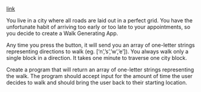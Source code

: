 [link](https://dev.to/thepracticaldev/daily-challenge-5-ten-minute-walk-1188)

You live in a city where all roads are laid out in a perfect grid. You have the unfortunate habit of arriving too early or too late to your appointments, so you decide to create a Walk Generating App.

Any time you press the button, it will send you an array of one-letter strings representing directions to walk (eg. [‘n’,’s’,’w’,’e’]). You always walk only a single block in a direction. It takes one minute to traverse one city block.

Create a program that will return an array of one-letter strings representing the walk. The program should accept input for the amount of time the user decides to walk and should bring the user back to their starting location.

